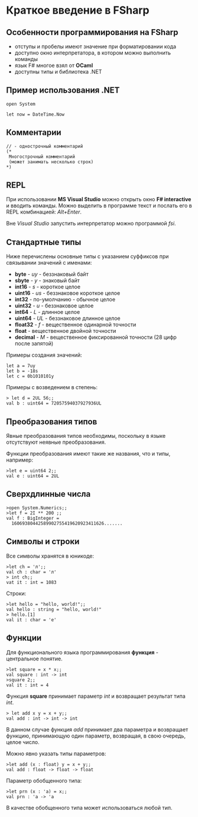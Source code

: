 # Краткое введение в FSharp


## Особенности программирования на FSharp

 - отступы и пробелы имеют значение при форматировании кода
 - доступно окно интерпретатора, в котором можно выполнить команды
 - язык F# многое взял от **OCaml**
 - доступны типы и библиотека .NET


## Пример использования .NET

```F#
open System

let now = DateTime.Now
```

## Комментарии

```F#
// - однострочный комментарий
(*
 Многострочный комментарий
 (может занимать несколько строк)
*)
```

## REPL

При использовании **MS Visual Studio** можно открыть окно **F# interactive** и вводить команды. Можно выделить в программе текст и послать его в REPL комбинацией: *Alt+Enter*.

Вне *Visual Studio* запустить интерпретатор можно программой *fsi*.

## Стандартные типы

Ниже перечислены основные типы с указанием суффиксов при связывании значений с именами:

- **byte** - _uy_ - беззнаковый байт
- **sbyte** - _y_ - знаковый байт
- **int16** - _s_ - короткое целое
- **uint16** - _us_ - беззнаковое короткое целое
- **int32** - по-умолчанию - обычное целое
- **uint32** - _u_ - беззнаковое целое
- **int64** - _L_ - длинное целое
- **uint64** - _UL_ -  беззнаковое длинное целое
- **float32** - _f_ - вещественное одинарной точности
- **float** - вещественное двойной точности
- **decimal** - _M_ - вещественное фиксированной точности (28 цифр после запятой)

Примеры создания значений:

```F#
let a = 7uy
let b = -18s
let c = 0b1010101y
```

Примеры с возведением в степень:

```F#
> let d = 2UL 56;;
val b : uint64 = 72057594037927936UL
```

## Преобразования типов

Явные преобразования типов необходимы, поскольку в языке отсутствуют неявные преобразования. 

Функции преобразования имеют такие же названия, что и типы, например:

```F#
>let e = uint64 2;;
val e : uint64 = 2UL
```

## Сверхдлинные числа

```F#
>open System.Numerics;;
>let f = 2I ** 200 ;;
val f : BigInteger = 
  16069380442589902755419620923411626.......
```

## Символы и строки

Все символы хранятся в юникоде:

```F#
>let ch = 'л';;
val ch : char = 'л'
> int ch;;
vat it : int = 1083
```

Строки:

```F#
>let hello = "hello, world!";;
val hello : string = "hello, world!"
> hello.[1]
val it : char = 'e'
```

## Функции

Для функционального языка программирования **функция** - центральное понятие.

```F#
>let square = x * x;;
val square : int -> int
>square 2;;
val it : int = 4
```

Функция **square** принимает параметр *int* и возвращает результат типа *int*.

```F#
> let add x y = x + y;;
val add : int -> int -> int
```

В данном случае функция *add* принимает два параметра и возвращает функцию, принимающую один параметр, возвращая, в свою очередь, целое число. 

Можно явно указать типы параметров:

```F#
>let add (x : float) y = x + y;;
val add : float -> float -> float
```

Параметр обобщенного типа:

```F#
>let prn (x : 'a) = x;;
val prn : 'a -> 'a
```

В качестве обобщенного типа может использоваться любой тип. 

















 
